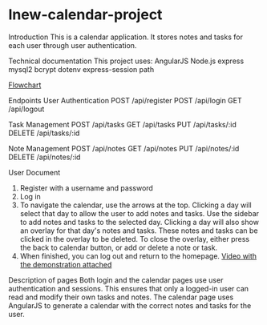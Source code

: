 # Inew-calendar-project
Introduction
This is a calendar application. It stores notes and tasks for each user through user authentication.

Technical documentation
This project uses:
AngularJS
Node.js
express
mysql2
bcrypt
dotenv
express-session
path

[Flowchart](docs/CalendarFlowchart.png)

Endpoints
User Authentication
POST /api/register
POST /api/login
GET /api/logout

Task Management
POST /api/tasks
GET /api/tasks
PUT /api/tasks/:id
DELETE /api/tasks/:id

Note Management
POST /api/notes
GET /api/notes
PUT /api/notes/:id
DELETE /api/notes/:id

User Document
1. Register with a username and password
2. Log in
3. To navigate the calendar, use the arrows at the top.
Clicking a day will select that day to allow the user to add notes and tasks.
Use the sidebar to add notes and tasks to the selected day.
Clicking a day will also show an overlay for that day's notes and tasks.
These notes and tasks can be clicked in the overlay to be deleted.
To close the overlay, either press the back to calendar button, or add or delete a note or task.
4. When finished, you can log out and return to the homepage.
[Video with the demonstration attached](docs/CalendarProject.mp4)

Description of pages
Both login and the calendar pages use user authentication and sessions. This ensures that only a logged-in user can read and modify their own tasks and notes. The calendar page uses AngularJS to generate a calendar with the correct notes and tasks for the user.